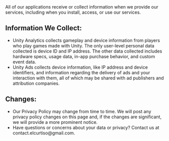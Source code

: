 <html>
<body>
	All of our applications receive or collect information when we provide our services, including when you install, access, or use our services.
	<h2>Information We Collect:</h2>
	<ul>
	<li>Unity Analytics collects gameplay and device information from players who play games made with Unity. The only user-level personal data collected is device ID and IP address. 
	The other data collected includes hardware specs, usage data, in-app purchase behavior, and custom event data.</li>
	<li>Unity Ads collects device information, like IP address and device identifiers, and information regarding the delivery of ads and your interaction with them, 
	all of which may be shared with ad publishers and attribution companies.</li>
	</ul>
	<h2>Changes:</h2>
	<ul>
	<li>Our Privacy Policy may change from time to time. We will post any privacy policy changes on this page and, if the changes are significant, we will provide a more prominent notice.</li>
	<li>Have questions or concerns about your data or privacy? Contact us at contact.elcurtiso@gmail.com.</li>
	</ul>
</body>
</html>
